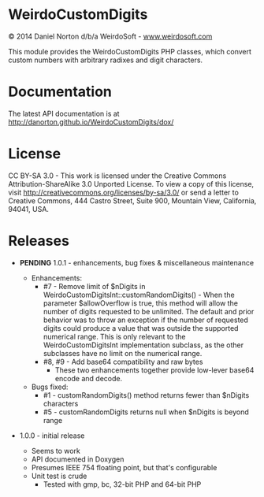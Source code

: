 WeirdoCustomDigits
==================
© 2014 Daniel Norton d/b/a WeirdoSoft - www.weirdosoft.com

This module provides the WeirdoCustomDigits PHP classes, which convert custom numbers with arbitrary radixes and digit characters.

# Documentation
The latest API documentation is at http://danorton.github.io/WeirdoCustomDigits/dox/

# License
CC BY-SA 3.0 - 
This work is licensed under the Creative Commons
Attribution-ShareAlike 3.0 Unported License. To view a copy of
this license, visit http://creativecommons.org/licenses/by-sa/3.0/
or send a letter to Creative Commons, 444 Castro Street, Suite 900,
Mountain View, California, 94041, USA.

# Releases

 - **PENDING** 1.0.1 - enhancements, bug fixes & miscellaneous maintenance
   - Enhancements:
     - #7 - Remove limit of $nDigits in WeirdoCustomDigitsInt::customRandomDigits()
             - When the parameter $allowOverflow is true, this method will allow the
               number of digits requested to be unlimited. The default and prior behavior
               was to throw an exception if the number of requested digits could produce
               a value that was outside the supported numerical range. This is only relevant
               to the WeirdoCustomDigitsInt implementation subclass, as the other
               subclasses have no limit on the numerical range.
     - #8, #9 - Add base64 compatibility and raw bytes
          - These two enhancements together provide low-lever base64 encode and decode.
   - Bugs fixed:
     - #1 - customRandomDigits() method returns fewer than $nDigits characters
     - #5 - customRandomDigits returns null when $nDigits is beyond range

 - 1.0.0 - initial release
   - Seems to work
   - API documented in Doxygen
   - Presumes IEEE 754 floating point, but that's configurable
   - Unit test is crude
     - Tested with gmp, bc, 32-bit PHP and 64-bit PHP

